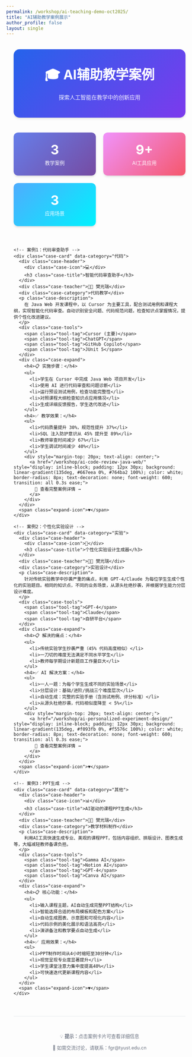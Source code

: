 ```yaml
---
permalink: /workshop/ai-teaching-demo-oct2025/
title: "AI辅助教学案例展示"
author_profile: false
layout: single
---
```


<style>
:root {
  --primary-color: #2563eb;
  --secondary-color: #7c3aed;
  --accent-color: #10b981;
  --dark-bg: #1f2937;
  --light-bg: #f9fafb;
  --card-shadow: 0 4px 6px -1px rgba(0, 0, 0, 0.1), 0 2px 4px -1px rgba(0, 0, 0, 0.06);
}

.workshop-container {
  max-width: 1200px;
  margin: 0 auto;
  padding: 20px;
  font-family: -apple-system, BlinkMacSystemFont, 'Segoe UI', Roboto, 'Helvetica Neue', Arial, sans-serif;
}

.workshop-header {
  text-align: center;
  padding: 40px 20px;
  background: linear-gradient(135deg, var(--primary-color), var(--secondary-color));
  color: white;
  border-radius: 16px;
  margin-bottom: 40px;
  box-shadow: var(--card-shadow);
}

.workshop-header h1 {
  margin: 0 0 10px 0;
  font-size: 2.5em;
  font-weight: 700;
}

.workshop-header p {
  margin: 5px 0;
  font-size: 1.1em;
  opacity: 0.95;
}

.cases-grid {
  display: grid;
  grid-template-columns: repeat(auto-fill, minmax(350px, 1fr));
  gap: 30px;
  margin-bottom: 40px;
}

.case-card {
  background: white;
  border-radius: 12px;
  padding: 25px;
  box-shadow: var(--card-shadow);
  transition: all 0.3s ease;
  border-left: 4px solid var(--primary-color);
  cursor: pointer;
  position: relative;
}

.case-card:hover {
  transform: translateY(-5px);
  box-shadow: 0 20px 25px -5px rgba(0, 0, 0, 0.1), 0 10px 10px -5px rgba(0, 0, 0, 0.04);
}

.case-header {
  display: flex;
  align-items: center;
  gap: 15px;
  margin-bottom: 15px;
}

.case-icon {
  width: 50px;
  height: 50px;
  background: linear-gradient(135deg, var(--primary-color), var(--secondary-color));
  border-radius: 10px;
  display: flex;
  align-items: center;
  justify-content: center;
  font-size: 24px;
  flex-shrink: 0;
}

.case-title {
  font-size: 1.3em;
  font-weight: 700;
  color: var(--dark-bg);
  margin: 0;
}

.case-teacher {
  font-size: 0.9em;
  color: #6b7280;
  margin-bottom: 12px;
}

.case-category {
  display: inline-block;
  padding: 4px 12px;
  background: #dbeafe;
  color: var(--primary-color);
  border-radius: 12px;
  font-size: 0.85em;
  font-weight: 600;
  margin-bottom: 12px;
}

.case-description {
  color: #4b5563;
  line-height: 1.6;
  margin-bottom: 15px;
}

.case-tools {
  display: flex;
  gap: 8px;
  flex-wrap: wrap;
  margin-top: 12px;
}

.tool-tag {
  padding: 4px 10px;
  background: #f3f4f6;
  border-radius: 6px;
  font-size: 0.8em;
  color: #6b7280;
  font-weight: 500;
}

.case-expand {
  margin-top: 15px;
  padding-top: 15px;
  border-top: 1px solid #e5e7eb;
  display: none;
}

.case-card.expanded .case-expand {
  display: block;
  animation: slideDown 0.3s ease;
}

@keyframes slideDown {
  from {
    opacity: 0;
    transform: translateY(-10px);
  }
  to {
    opacity: 1;
    transform: translateY(0);
  }
}

.case-expand h4 {
  color: var(--primary-color);
  margin-top: 10px;
  margin-bottom: 8px;
  font-size: 1em;
}

.case-expand ul {
  margin: 0;
  padding-left: 20px;
  color: #4b5563;
  line-height: 1.8;
}

.expand-icon {
  position: absolute;
  right: 15px;
  bottom: 15px;
  color: var(--primary-color);
  font-size: 1.5em;
  transition: transform 0.3s ease;
}

.case-card.expanded .expand-icon {
  transform: rotate(180deg);
}

.stats-section {
  display: grid;
  grid-template-columns: repeat(auto-fit, minmax(200px, 1fr));
  gap: 20px;
  margin-bottom: 40px;
}

.stat-card {
  background: linear-gradient(135deg, #667eea 0%, #764ba2 100%);
  padding: 25px;
  border-radius: 12px;
  text-align: center;
  color: white;
  box-shadow: var(--card-shadow);
}

.stat-number {
  font-size: 2.5em;
  font-weight: 700;
  margin-bottom: 5px;
}

.stat-label {
  font-size: 0.95em;
  opacity: 0.95;
}

.footer-note {
  text-align: center;
  padding: 30px;
  color: #6b7280;
  font-size: 0.9em;
  border-top: 1px solid #e5e7eb;
  margin-top: 40px;
}

@media (max-width: 768px) {
  .cases-grid {
    grid-template-columns: 1fr;
  }
  
  .workshop-header h1 {
    font-size: 1.8em;
  }
}
</style>

<div class="workshop-container">
  <div class="workshop-header">
    <h1>🎓 AI辅助教学案例</h1>
    <p style="margin-top: 15px; font-size: 1.05em;">探索人工智能在教学中的创新应用</p>
  </div>

  <div class="stats-section">
    <div class="stat-card">
      <div class="stat-number" id="totalCases">3</div>
      <div class="stat-label">教学案例</div>
    </div>
    <div class="stat-card" style="background: linear-gradient(135deg, #f093fb 0%, #f5576c 100%);">
      <div class="stat-number" id="totalTools">9+</div>
      <div class="stat-label">AI工具应用</div>
    </div>
    <div class="stat-card" style="background: linear-gradient(135deg, #4facfe 0%, #00f2fe 100%);">
      <div class="stat-number">3</div>
      <div class="stat-label">应用场景</div>
    </div>
  </div>

  <div class="cases-grid" id="casesGrid">
    
    <!-- 案例1：代码审查助手 -->
    <div class="case-card" data-category="代码">
      <div class="case-header">
        <div class="case-icon">💻</div>
        <h3 class="case-title">智能代码审查助手</h3>
      </div>
      <div class="case-teacher">👨‍🏫 樊光瑞</div>
      <div class="case-category">代码教学</div>
      <p class="case-description">
        在 Java Web 开发课程中，以 Cursor 为主要工具，配合测试用例和课程大纲，实现智能化代码审查。自动识别安全问题、代码规范问题，检查知识点掌握情况，提供个性化改进建议。
      </p>
      <div class="case-tools">
        <span class="tool-tag">Cursor (主要)</span>
        <span class="tool-tag">ChatGPT</span>
        <span class="tool-tag">GitHub Copilot</span>
        <span class="tool-tag">JUnit 5</span>
      </div>
      <div class="case-expand">
        <h4>📋 实施步骤：</h4>
        <ul>
          <li>学生在 Cursor 中完成 Java Web 项目开发</li>
          <li>使用 AI 进行代码审查和问题诊断</li>
          <li>运行预设测试用例，检查功能完整性</li>
          <li>对照课程大纲检查知识点应用情况</li>
          <li>生成详细反馈报告，学生迭代改进</li>
        </ul>
        <h4>✅ 教学效果：</h4>
        <ul>
          <li>代码质量提升 30%，规范性提升 37%</li>
          <li>SQL 注入防护意识从 45% 提升至 89%</li>
          <li>教师审查时间减少 67%</li>
          <li>学生调试时间减少 40%</li>
        </ul>
        <div style="margin-top: 20px; text-align: center;">
          <a href="/workshop/ai-code-review-java-web/" style="display: inline-block; padding: 12px 30px; background: linear-gradient(135deg, #667eea 0%, #764ba2 100%); color: white; border-radius: 8px; text-decoration: none; font-weight: 600; transition: all 0.3s ease;">
            📖 查看完整案例详情 →
          </a>
        </div>
      </div>
      <span class="expand-icon">▼</span>
    </div>

    <!-- 案例2：个性化实验设计 -->
    <div class="case-card" data-category="实验">
      <div class="case-header">
        <div class="case-icon">🔬</div>
        <h3 class="case-title">个性化实验设计生成器</h3>
      </div>
      <div class="case-teacher">👨‍🏫 樊光瑞</div>
      <div class="case-category">实验设计</div>
      <p class="case-description">
        针对传统实验教学中抄袭严重的痛点，利用 GPT-4/Claude 为每位学生生成个性化的实验题目。相同的知识点，不同的业务场景，从源头杜绝抄袭，并根据学生能力分层设计难度。
      </p>
      <div class="case-tools">
        <span class="tool-tag">GPT-4</span>
        <span class="tool-tag">Claude</span>
        <span class="tool-tag">自研平台</span>
      </div>
      <div class="case-expand">
        <h4>📋 解决的痛点：</h4>
        <ul>
          <li>传统实验学生抄袭严重（45% 代码高度相似）</li>
          <li>一刀切的难度无法满足不同水平学生</li>
          <li>教师每学期设计新题目工作量巨大</li>
        </ul>
        <h4>✅ AI 解决方案：</h4>
        <ul>
          <li>一人一题：为每个学生生成不同的实验场景</li>
          <li>分层设计：基础/进阶/挑战三个难度层次</li>
          <li>自动生成：完整的实验手册（含测试用例、评分标准）</li>
          <li>从源头杜绝抄袭，代码相似度降至 < 5%</li>
        </ul>
        <div style="margin-top: 20px; text-align: center;">
          <a href="/workshop/ai-personalized-experiment-design/" style="display: inline-block; padding: 12px 30px; background: linear-gradient(135deg, #f093fb 0%, #f5576c 100%); color: white; border-radius: 8px; text-decoration: none; font-weight: 600; transition: all 0.3s ease;">
            📖 查看完整案例详情 →
          </a>
        </div>
      </div>
      <span class="expand-icon">▼</span>
    </div>

    <!-- 案例3：PPT生成 -->
    <div class="case-card" data-category="其他">
      <div class="case-header">
        <div class="case-icon">📊</div>
        <h3 class="case-title">AI驱动的课程PPT生成</h3>
      </div>
      <div class="case-teacher">👨‍🏫 樊光瑞</div>
      <div class="case-category">教学材料制作</div>
      <p class="case-description">
        利用AI工具快速生成专业、美观的课程PPT，包括内容组织、排版设计、图表生成等，大幅减轻教师备课负担。
      </p>
      <div class="case-tools">
        <span class="tool-tag">Gamma AI</span>
        <span class="tool-tag">Notion AI</span>
        <span class="tool-tag">GPT-4</span>
        <span class="tool-tag">Canva AI</span>
      </div>
      <div class="case-expand">
        <h4>📋 核心功能：</h4>
        <ul>
          <li>输入课程主题，AI自动生成完整PPT结构</li>
          <li>智能选择合适的布局模板和配色方案</li>
          <li>自动生成图表、示意图和可视化内容</li>
          <li>代码示例的美化展示和语法高亮</li>
          <li>演讲备注和教学要点自动生成</li>
        </ul>
        <h4>✅ 应用效果：</h4>
        <ul>
          <li>PPT制作时间从4小时缩短至30分钟</li>
          <li>视觉呈现专业度显著提升</li>
          <li>学生课堂注意力集中度提高40%</li>
          <li>可快速迭代更新课程内容</li>
        </ul>
      </div>
      <span class="expand-icon">▼</span>
    </div>

  </div>

  <div class="footer-note">
    <p>💡 <strong>提示：</strong>点击案例卡片可查看详细信息</p>
    <p>📧 如需交流讨论，请联系：fgr@tyust.edu.cn</p>
  </div>
</div>

<script>
// 卡片展开/收起功能
document.querySelectorAll('.case-card').forEach(card => {
  card.addEventListener('click', function(e) {
    // 防止点击工具标签时触发
    if (e.target.classList.contains('tool-tag')) return;
    
    // 防止点击链接时触发展开/收起
    if (e.target.tagName === 'A' || e.target.closest('a')) return;
    
    this.classList.toggle('expanded');
  });
});

// 动态统计
function updateStats() {
  const totalCases = document.querySelectorAll('.case-card').length;
  document.getElementById('totalCases').textContent = totalCases;
  
  const tools = new Set();
  document.querySelectorAll('.tool-tag').forEach(tag => {
    tools.add(tag.textContent);
  });
  document.getElementById('totalTools').textContent = tools.size + '+';
}

updateStats();

// 添加进入动画
document.addEventListener('DOMContentLoaded', function() {
  const cards = document.querySelectorAll('.case-card');
  cards.forEach((card, index) => {
    card.style.opacity = '0';
    card.style.transform = 'translateY(20px)';
    setTimeout(() => {
      card.style.transition = 'opacity 0.5s ease, transform 0.5s ease';
      card.style.opacity = '1';
      card.style.transform = 'translateY(0)';
    }, index * 100);
  });
});
</script>


